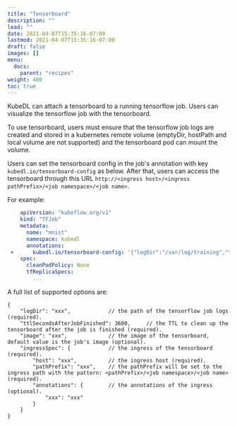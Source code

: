 ```yaml
---
title: "Tensorboard"
description: ""
lead: ""
date: 2021-04-07T15:35:16-07:00
lastmod: 2021-04-07T15:35:16-07:00
draft: false
images: []
menu:
  docs:
    parent: "recipes"
weight: 400
toc: true
---
```


KubeDL can attach a tensorboard to a running tensorflow job.
Users can visualize the tensorflow job with the tensorboard.

To use tensorboard, users must ensure that the tensorflow job logs are created and stored in a kubernetes remote volume (emptyDir, hostPath and local volume are not supported) and the tensorboard pod can mount the volume.

Users can set the tensorboard config in the job's annotation with key `kubedl.io/tensorboard-config` as below.
After that, users can access the tensorboard through this URL `http://<ingress host>/<ingress pathPrefix>/<job namespace>/<job name>`.

For example:
```yaml
    apiVersion: "kubeflow.org/v1"
    kind: "TFJob"
    metadata:
      name: "mnist"
      namespace: kubedl
      annotations:
 +      kubedl.io/tensorboard-config: '{"logDir":"/var/log/training","ttlSecondsAfterJobFinished":3600,"ingressSpec":{"host":"locahost","pathPrefix":"/tb"}}'
    spec:
      cleanPodPolicy: None
      tfReplicaSpecs:
        ...
```

A full list of supported options are:

```json5
{
    "logDir": "xxx",            // the path of the tensorflow job logs (required).
    "ttlSecondsAfterJobFinished": 3600,     // the TTL to clean up the tensorboard after the job is finished (required).
    "image": "xxx",             // the image of the tensorboard, default value is the job's image (optional).
    "ingressSpec": {            // the ingress of the tensorboard (required).
        "host": "xxx",          // the ingress host (required).
        "pathPrefix": "xxx",    // the pathPrefix will be set to the ingress path with the pattern: <pathPrefix>/<job namespace>/<job name> (required).
        "annotations": {        // the annotations of the ingress (optional).
            "xxx": "xxx"
        }
    }
}
```
